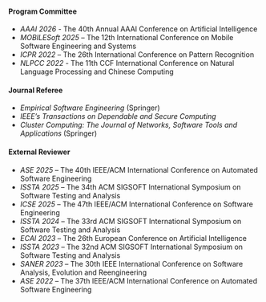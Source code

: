 #### Program Committee

- *AAAI 2026* - The 40th Annual AAAI Conference on Artificial Intelligence
- *MOBILESoft 2025* – The 12th International Conference on Mobile Software Engineering and Systems
- *ICPR 2022* – The 26th International Conference on Pattern Recognition
- *NLPCC 2022* - The 11th CCF International Conference on Natural Language Processing and Chinese Computing

#### Journal Referee

- *Empirical Software Engineering* (Springer)
- *IEEE’s Transactions on Dependable and Secure Computing*
- *Cluster Computing: The Journal of Networks, Software Tools and Applications* (Springer)

#### External Reviewer

- *ASE 2025* – The 40th IEEE/ACM International Conference on Automated Software Engineering
- *ISSTA 2025* – The 34th ACM SIGSOFT International Symposium on Software Testing and Analysis
- *ICSE 2025* – The 47th IEEE/ACM International Conference on Software Engineering
- *ISSTA 2024* – The 33rd ACM SIGSOFT International Symposium on Software Testing and Analysis
- *ECAI 2023* – The 26th European Conference on Artificial Intelligence
- *ISSTA 2023* – The 32nd ACM SIGSOFT International Symposium on Software Testing and Analysis
- *SANER 2023* – The 30th IEEE International Conference on Software Analysis, Evolution and Reengineering
- *ASE 2022* – The 37th IEEE/ACM International Conference on Automated Software Engineering
